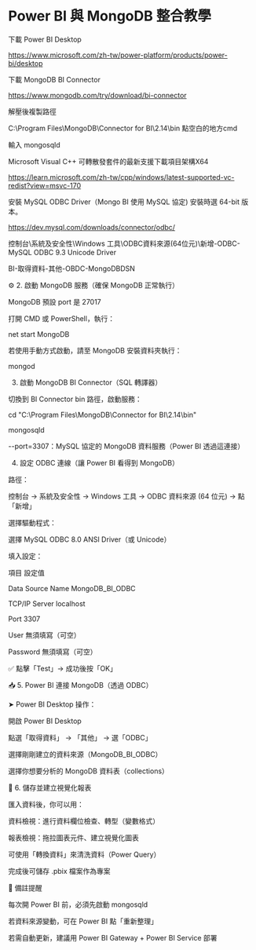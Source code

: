 # Power BI 與 MongoDB 整合教學

下載 Power BI Desktop

https://www.microsoft.com/zh-tw/power-platform/products/power-bi/desktop

下載 MongoDB BI Connector

https://www.mongodb.com/try/download/bi-connector

解壓後複製路徑

C:\Program Files\MongoDB\Connector for BI\2.14\bin 點空白的地方cmd

輸入 mongosqld 

<port-3307>

Microsoft Visual C++ 可轉散發套件的最新支援下載項目架構X64

https://learn.microsoft.com/zh-tw/cpp/windows/latest-supported-vc-redist?view=msvc-170

安裝 MySQL ODBC Driver（Mongo BI 使用 MySQL 協定) 安裝時選 64-bit 版本。

<port-3306>

https://dev.mysql.com/downloads/connector/odbc/

控制台\系統及安全性\Windows 工具\ODBC資料來源(64位元)\新增-ODBC-MySQL ODBC 9.3 Unicode Driver

BI-取得資料-其他-OBDC-MongoDBDSN

⚙️ 2. 啟動 MongoDB 服務（確保 MongoDB 正常執行）

MongoDB 預設 port 是 27017

打開 CMD 或 PowerShell，執行：

net start MongoDB

若使用手動方式啟動，請至 MongoDB 安裝資料夾執行：

mongod

3. 啟動 MongoDB BI Connector（SQL 轉譯器）
   
切換到 BI Connector bin 路徑，啟動服務：

cd "C:\Program Files\MongoDB\Connector for BI\2.14\bin"

mongosqld

--port=3307：MySQL 協定的 MongoDB 資料服務（Power BI 透過這連接）

4. 設定 ODBC 連線（讓 Power BI 看得到 MongoDB）
    
路徑：

控制台 → 系統及安全性 → Windows 工具 → ODBC 資料來源 (64 位元) → 點「新增」

選擇驅動程式：

選擇 MySQL ODBC 8.0 ANSI Driver（或 Unicode）

填入設定：

項目	設定值

Data Source Name	MongoDB_BI_ODBC

TCP/IP Server	localhost

Port	3307

User	無須填寫（可空）

Password	無須填寫（可空）

✅ 點擊「Test」→ 成功後按「OK」

📥 5. Power BI 連接 MongoDB（透過 ODBC）

➤ Power BI Desktop 操作：

開啟 Power BI Desktop

點選「取得資料」 → 「其他」 → 選「ODBC」

選擇剛剛建立的資料來源（MongoDB_BI_ODBC）

選擇你想要分析的 MongoDB 資料表（collections）

💾 6. 儲存並建立視覺化報表

匯入資料後，你可以用：

資料檢視：進行資料欄位檢查、轉型（變數格式）

報表檢視：拖拉圖表元件、建立視覺化圖表

可使用「轉換資料」來清洗資料（Power Query）

完成後可儲存 .pbix 檔案作為專案

📌 備註提醒

每次開 Power BI 前，必須先啟動 mongosqld

若資料來源變動，可在 Power BI 點「重新整理」

若需自動更新，建議用 Power BI Gateway + Power BI Service 部署
